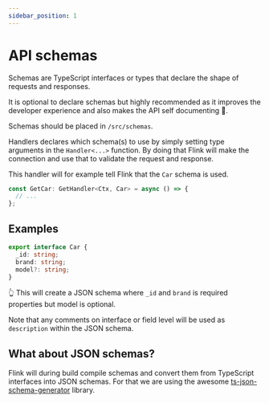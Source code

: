 ```yaml
---
sidebar_position: 1
---
```


# API schemas

Schemas are TypeScript interfaces or types that declare the shape of requests and responses.

It is optional to declare schemas but highly recommended as it improves the developer experience and also makes the API self documenting 🎉.

Schemas should be placed in `/src/schemas`.

Handlers declares which schema(s) to use by simply setting type arguments in the `Handler<...>` function. By doing that Flink will make the connection and use that to validate the request and response.

This handler will for example tell Flink that the `Car` schema is used.

```typescript
const GetCar: GetHandler<Ctx, Car> = async () => {
  // ...
};
```

## Examples

```typescript
export interface Car {
  _id: string;
  brand: string;
  model?: string;
}
```

👆 This will create a JSON schema where `_id` and `brand` is required properties but model is optional.

Note that any comments on interface or field level will be used as `description` within the JSON schema.

## What about JSON schemas?

Flink will during build compile schemas and convert them from TypeScript interfaces into JSON schemas. For that we are using the awesome [ts-json-schema-generator](https://github.com/vega/ts-json-schema-generator) library.
